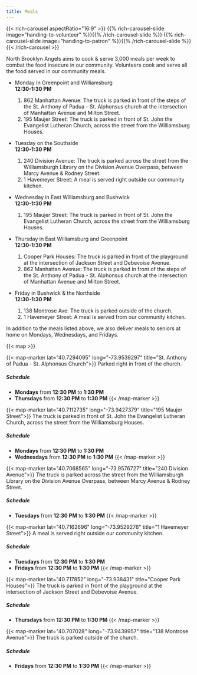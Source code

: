 ```yaml
---
title: Meals
---
```


{{< rich-carousel aspectRatio="16:9" >}}
  {{% rich-carousel-slide image="handing-to-volunteer" %}}{{% /rich-carousel-slide %}}
  {{% rich-carousel-slide image="handing-to-patron" %}}{{% /rich-carousel-slide %}}
{{< /rich-carousel >}}

North Brooklyn Angels aims to cook & serve 3,000 meals per week to combat the food insecure in our community. Volunteers cook and serve all the food served in our community meals. 

* Monday In Greenpoint and Williamsburg  
  **12:30-1:30 PM**
  1. 862 Manhattan Avenue: The truck is parked in front of the steps of the St. Anthony of Padua - St. Alphonsus church at the intersection of Manhattan Avenue and Milton Street.
  2. 195 Maujer Street: The truck is parked in front of St. John the Evangelist Lutheran Church, across the street from the Williamsburg Houses.

* Tuesday on the Southside  
  **12:30-1:30 PM**
  1. 240 Division Avenue: The truck is parked across the street from the Williamsburgh Library on the Division Avenue Overpass, between Marcy Avenue & Rodney Street.
  2. 1 Havemeyer Street: A meal is served right outside our community kitchen.

* Wednesday in East Williamsburg and Bushwick  
  **12:30-1:30 PM**
  1. 195 Maujer Street: The truck is parked in front of St. John the Evangelist Lutheran Church, across the street from the Williamsburg Houses.

* Thursday in East Williamsburg and Greenpoint  
  **12:30-1:30 PM**
  1. Cooper Park Houses: The truck is parked in front of the playground at the intersection of Jackson Street and Debevoise Avenue.
  2. 862 Manhattan Avenue: The truck is parked in front of the steps of the St. Anthony of Padua - St. Alphonsus church at the intersection of Manhattan Avenue and Milton Street.

* Friday in Bushwick & the Northside  
  **12:30-1:30 PM**
  1. 138 Montrose Ave: The truck is parked outside of the church.
  2. 1 Havemeyer Street: A meal is served from our community kitchen.

In addition to the meals listed above, we also deliver meals to seniors at home on Mondays, Wednesdays, and Fridays. 

{{< map >}}

{{< map-marker lat="40.7294095" long="-73.9539297" title="St. Anthony of Padua - St. Alphonsus Church">}}
Parked right in front of the church.

##### Schedule
* **Mondays** from **12:30 PM** to **1:30 PM**
* **Thursdays** from **12:30 PM** to **1:30 PM**
{{< /map-marker >}}

{{< map-marker lat="40.7112735" long="-73.9427379" title="195 Maujer Street">}}
The truck is parked in front of St. John the Evangelist Lutheran Church, across the street from the Williamsburg Houses.

##### Schedule
* **Mondays** from **12:30 PM** to **1:30 PM**
* **Wednesdays** from **12:30 PM** to **1:30 PM**
{{< /map-marker >}}

{{< map-marker lat="40.7068565" long="-73.9576727" title="240 Division Avenue">}}
The truck is parked across the street from the Williamsburgh Library on the Division Avenue Overpass, between Marcy Avenue & Rodney Street.

##### Schedule
* **Tuesdays** from **12:30 PM** to **1:30 PM**
{{< /map-marker >}}

{{< map-marker lat="40.7162696" long="-73.9529276" title="1 Havemeyer Street">}}
A meal is served right outside our community kitchen.

##### Schedule
* **Tuesdays** from **12:30 PM** to **1:30 PM**
* **Fridays** from **12:30 PM** to **1:30 PM**
{{< /map-marker >}}

{{< map-marker lat="40.717852" long="-73.938431" title="Cooper Park Houses">}}
The truck is parked in front of the playground at the intersection of Jackson Street and Debevoise Avenue.

##### Schedule
* **Thursdays** from **12:30 PM** to **1:30 PM**
{{< /map-marker >}}

{{< map-marker lat="40.707028" long="-73.9439957" title="138 Montrose Avenue">}}
The truck is parked outside of the church.

##### Schedule
* **Fridays** from **12:30 PM** to **1:30 PM**
{{< /map-marker >}}